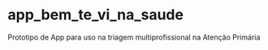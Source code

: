 # app_bem_te_vi_na_saude
Prototipo de App para uso na triagem multiprofissional na Atenção Primária
